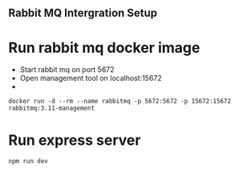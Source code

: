 ## Rabbit MQ Intergration Setup

# Run rabbit mq docker image
- Start rabbit mq on port 5672
- Open management tool on localhost:15672
- 
```shell
docker run -d --rm --name rabbitmq -p 5672:5672 -p 15672:15672 rabbitmq:3.11-management
```

# Run express server

```shell
npm run dev
```
